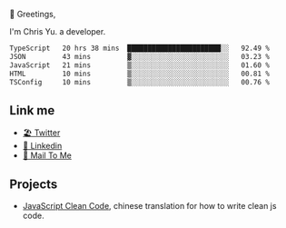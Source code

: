 👋 Greetings, 

I'm Chris Yu. a developer. 


<!--START_SECTION:waka-->

```txt
TypeScript   20 hrs 38 mins  ███████████████████████░░   92.49 %
JSON         43 mins         ▓░░░░░░░░░░░░░░░░░░░░░░░░   03.23 %
JavaScript   21 mins         ▒░░░░░░░░░░░░░░░░░░░░░░░░   01.60 %
HTML         10 mins         ▒░░░░░░░░░░░░░░░░░░░░░░░░   00.81 %
TSConfig     10 mins         ▒░░░░░░░░░░░░░░░░░░░░░░░░   00.76 %
```

<!--END_SECTION:waka-->

## Link me

- [🏖️ Twitter](https://twitter.com/yuetong3yu)
- [🧳 Linkedin](https://www.linkedin.com/in/yuetong3yu)
- [📧 Mail To Me](mailto:yuetong3yu@gmail.com)


## Projects 

- [JavaScript Clean Code](https://js-clean-code-cn.vercel.app/), chinese translation for how to write clean js code.
